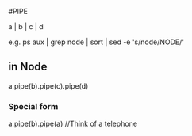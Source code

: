 
#PIPE

a | b | c | d

e.g.
ps aux | grep node | sort | sed -e 's/node/NODE/' 

## in Node

a.pipe(b).pipe(c).pipe(d)

### Special form

a.pipe(b).pipe(a) //Think of a telephone
